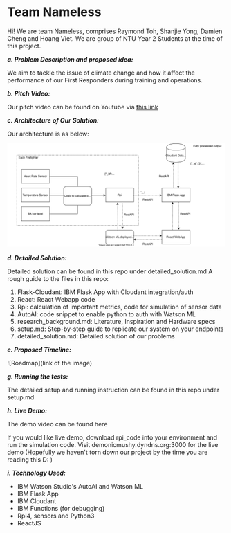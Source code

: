 # Team Nameless

Hi! We are team Nameless, comprises Raymond Toh, Shanjie Yong, Damien Cheng and Hoang Viet. We are group of NTU Year 2 Students at the time of this project. 

**_a. Problem Description and proposed idea:_** 

We aim to tackle the issue of climate change and how it affect the performance of our First Responders during training and operations. 
 
**_b. Pitch Video:_**

Our pitch video can be found on Youtube via [this link](https://youtube.com/somelink)

**_c. Architecture of Our Solution:_**

Our architecture is as below: 

![DesignDiagram](https://github.com/TheMarvelousWhale/Nameless-e-Boards_SCDFXIBM/blob/master/Assets/DesignDiagram.svg)

**_d. Detailed Solution:_**

Detailed solution can be found in this repo under detailed_solution.md
A rough guide to the files in this repo: 
1. Flask-Cloudant: IBM Flask App with Cloudant integration/auth
2. React: React Webapp code 
3. Rpi: calculation of important metrics, code for simulation of sensor data
4. AutoAI: code snippet to enable python to auth with Watson ML 
5. research_background.md: Literature, Inspiration and Hardware specs
6. setup.md: Step-by-step guide to replicate our system on your endpoints 
7. detailed_solution.md: Detailed solution of our problems

**_e. Proposed Timeline:_**

![Roadmap](link of the image)

**_g. Running the tests:_**

The detailed setup and running instruction can be found in this repo under setup.md

**_h. Live Demo:_**

The demo video can be found here 

If you would like live demo, download rpi_code into your environment and run the simulation code. Visit demonicmushy.dyndns.org:3000 for the live demo (Hopefully we haven't torn down our project by the time you are reading this D: ) 

**_i. Technology Used:_**
+ IBM Watson Studio's AutoAI and Watson ML
+ IBM Flask App
+ IBM Cloudant
+ IBM Functions (for debugging)
+ Rpi4, sensors and Python3
+ ReactJS 



